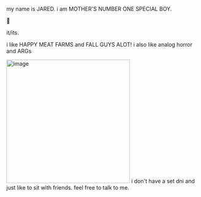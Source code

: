 my name is JARED. i am MOTHER'S NUMBER ONE SPECIAL BOY.

🥩

it/its.

i like HAPPY MEAT FARMS and FALL GUYS ALOT! i also like analog horror and ARGs

<img width="322" alt="image" src="https://github.com/warrenheim/warrenheim/assets/139282006/7e408bc5-8a27-4bb6-89c7-28b7636b2514">
i don't have a set dni and just like to sit with friends. feel free to talk to me.
